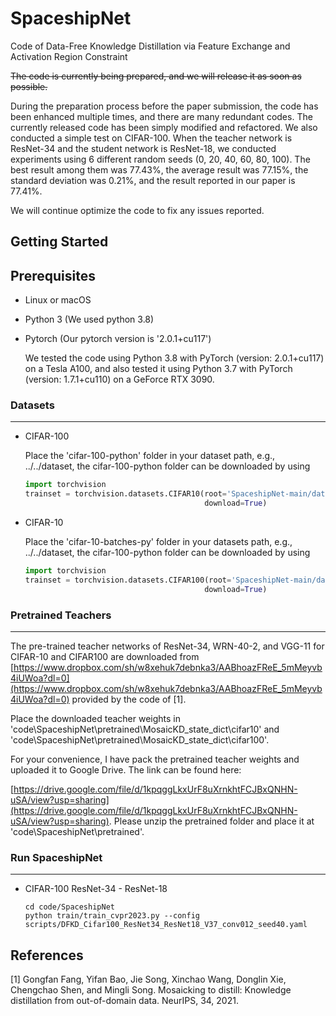 # SpaceshipNet
Code of Data-Free Knowledge Distillation via Feature Exchange and Activation Region Constraint

~~The code is currently being prepared, and we will release it as soon as possible.~~



During the preparation process before the paper submission, the code has been enhanced multiple times, and there are many redundant codes. The currently released code has been simply modified and refactored. We also conducted a simple test on CIFAR-100. When the teacher network is ResNet-34 and the student network is ResNet-18, we conducted experiments using 6 different random seeds (0, 20, 40, 60, 80, 100). The best result among them was 77.43%, the average result was 77.15%, the standard deviation was 0.21%, and the result reported in our paper is 77.41%.




We will continue optimize the code to fix any issues reported.



## Getting Started



## Prerequisites

- Linux or macOS

- Python 3 (We used python 3.8)

- Pytorch (Our pytorch version is '2.0.1+cu117')

  We tested the code using Python 3.8 with PyTorch (version: 2.0.1+cu117) on a Tesla A100, and also tested it using Python 3.7 with PyTorch (version: 1.7.1+cu110) on a GeForce RTX 3090.





### Datasets

---

- CIFAR-100

  Place the 'cifar-100-python' folder in your dataset path, e.g., ../../dataset, the cifar-100-python folder can be downloaded by using

  ```python
  import torchvision
  trainset = torchvision.datasets.CIFAR10(root='SpaceshipNet-main/dataset', train=True,
                                          download=True)
  ```

  

- CIFAR-10

  Place the 'cifar-10-batches-py' folder in your datasets path, e.g., ../../dataset, the cifar-100-python folder can be downloaded by using

  ```python
  import torchvision
  trainset = torchvision.datasets.CIFAR100(root='SpaceshipNet-main/dataset', train=True,
                                          download=True)
  ```





### Pretrained Teachers

---

The pre-trained teacher networks of ResNet-34, WRN-40-2, and VGG-11 for CIFAR-10 and CIFAR100 are downloaded from [https://www.dropbox.com/sh/w8xehuk7debnka3/AABhoazFReE_5mMeyvb4iUWoa?dl=0](https://www.dropbox.com/sh/w8xehuk7debnka3/AABhoazFReE_5mMeyvb4iUWoa?dl=0) provided by the code of [1].

Place the downloaded teacher weights in 'code\SpaceshipNet\pretrained\MosaicKD_state_dict\cifar10' and 'code\SpaceshipNet\pretrained\MosaicKD_state_dict\cifar100'. 

For your convenience, I have pack the pretrained teacher weights and uploaded it to Google Drive. The link can be found here: 

[https://drive.google.com/file/d/1kpqggLkxUrF8uXrnkhtFCJBxQNHN-uSA/view?usp=sharing](https://drive.google.com/file/d/1kpqggLkxUrF8uXrnkhtFCJBxQNHN-uSA/view?usp=sharing). Please unzip the pretrained folder and place it at 'code\SpaceshipNet\pretrained'.




### Run SpaceshipNet

---

- CIFAR-100 ResNet-34 - ResNet-18

  ```
  cd code/SpaceshipNet 
  python train/train_cvpr2023.py --config scripts/DFKD_Cifar100_ResNet34_ResNet18_V37_conv012_seed40.yaml
  ```

  





## References

[1] Gongfan Fang, Yifan Bao, Jie Song, Xinchao Wang, Donglin Xie, Chengchao Shen, and Mingli Song. Mosaicking to distill: Knowledge distillation from out-of-domain data. NeurIPS, 34, 2021.



